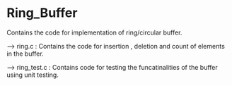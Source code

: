 # Ring_Buffer

 Contains the code for implementation of ring/circular buffer.
 
 --> ring.c : Contains the code for insertion , deletion and count of elements in the buffer.
 
 --> ring_test.c : Contains code for testing the funcatinalities of the buffer using unit testing.
